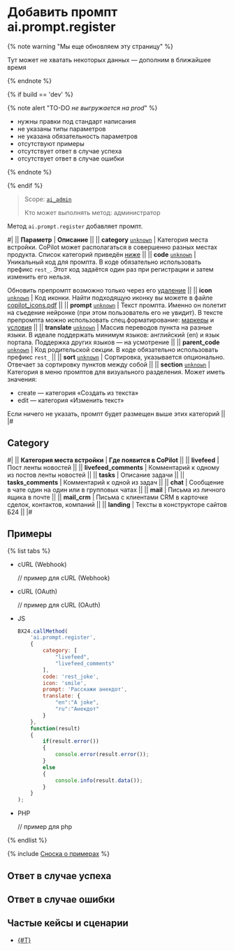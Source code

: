 # Добавить промпт ai.prompt.register

{% note warning "Мы еще обновляем эту страницу" %}

Тут может не хватать некоторых данных — дополним в ближайшее время

{% endnote %}

{% if build == 'dev' %}

{% note alert "TO-DO _не выгружается на prod_" %}

- нужны правки под стандарт написания
- не указаны типы параметров
- не указана обязательность параметров
- отсутствуют примеры
- отсутствует ответ в случае успеха
- отсутствует ответ в случае ошибки

{% endnote %}

{% endif %}

> Scope: [`ai_admin`](../../scopes/permissions.md)
>
> Кто может выполнять метод: администратор

Метод `ai.prompt.register` добавляет промпт.

#|
|| **Параметр** | **Описание** ||
|| **category**
[`unknown`](../../data-types.md) | Категория места встройки. CoPilot может располагаться в совершенно разных местах продукта. Список категорий приведён [ниже](#category) ||
|| **code**
[`unknown`](../../data-types.md) | Уникальный код для промпта. В коде обязательно использовать префикс `rest_`. Этот код задаётся один раз при регистрации и затем изменить его нельзя.

Обновить препромпт возможно только через его [удаление](./ai-prompt-unregister.md) ||
|| **icon**
[`unknown`](../../data-types.md) | Код иконки. Найти подходящую иконку вы можете в файле [copilot_icons.pdf](/upload/api_help/rest/copilot_icons.pdf) ||
|| **prompt**
[`unknown`](../../data-types.md) | Текст промпта. Именно он полетит на съедение нейронке (при этом пользователь его не увидит). В тексте препромпта можно использовать спец.форматирование: [маркеры](./markers.md) и [условия](./conditions.md) ||
|| **translate**
[`unknown`](../../data-types.md) | Массив переводов пункта на разные языки. В идеале поддержать минимум языков: английский (en) и язык портала. Поддержка других языков — на усмотрение ||
|| **parent_code**
[`unknown`](../../data-types.md) | Код родительской секции. В коде обязательно использовать префикс `rest_` ||
|| **sort**
[`unknown`](../../data-types.md) | Сортировка, указывается опционально. Отвечает за сортировку пунктов между собой ||
|| **section**
[`unknown`](../../data-types.md) | Категория в меню промптов для визуального разделения. Может иметь значения:

- create — категория «Создать из текста»
- edit — категория «Изменить текст»

Если ничего не указать, промпт будет размещен выше этих категорий
||
|#

## Category

#|
|| **Категория места встройки** | **Где появится в CoPilot** ||
|| **livefeed** | Пост ленты новостей ||
|| **livefeed_comments** | Комментарий к одному из постов ленты новостей ||
|| **tasks** | Описание задачи ||
|| **tasks_comments** | Комментарий к одной из задач ||
|| **chat** | Сообщение в чате один на один или в групповых чатах ||
|| **mail** | Письма из личного ящика в почте ||
|| **mail_crm** | Письма с клиентами CRM в карточке сделок, контактов, компаний ||
|| **landing** | Тексты в конструкторе сайтов Б24 ||
|#

## Примеры

{% list tabs %}

- cURL (Webhook)

    // пример для cURL (Webhook)

- cURL (OAuth)

    // пример для cURL (OAuth)

- JS

    ```js
    BX24.callMethod(
        'ai.prompt.register',
        {
            category: [
                "livefeed",
                "livefeed_comments"
            ],
            code: 'rest_joke',
            icon: 'smile',
            prompt: 'Расскажи анекдот',
            translate: {
                "en":"A joke",
                "ru":"Анекдот"
            }
        },
        function(result)
        {
            if(result.error())
            {
                console.error(result.error());
            }
            else
            {
                console.info(result.data());
            }
        }
    );
    ```

- PHP

    // пример для php

{% endlist %}

{% include [Сноска о примерах](../../../_includes/examples.md) %}

## Ответ в случае успеха

## Ответ в случае ошибки

## Частые кейсы и сценарии

- [{#T}](../../../tutorials/ai/add-joke-prompt.md)